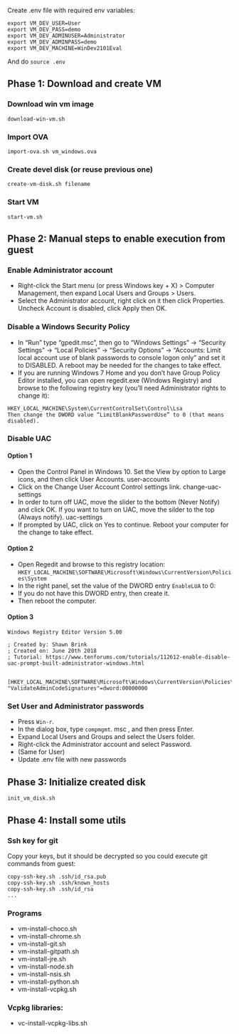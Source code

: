 Create .env file with required env variables:
``` 
export VM_DEV_USER=User
export VM_DEV_PASS=demo
export VM_DEV_ADMINUSER=Administrator
export VM_DEV_ADMINPASS=demo
export VM_DEV_MACHINE=WinDev2101Eval
``` 
And do `source .env`

## Phase 1: Download and create VM
### Download win vm image
`download-win-vm.sh`
### Import OVA
`import-ova.sh vm_windows.ova`
### Create devel disk (or reuse previous one)
`create-vm-disk.sh filename`
### Start VM
`start-vm.sh`
## Phase 2: Manual steps to enable execution from guest
### Enable Administrator account
* Right-click the Start menu (or press Windows key + X) > Computer Management, then expand Local Users and Groups > Users.
* Select the Administrator account, right click on it then click Properties. Uncheck Account is disabled, click Apply then OK.
### Disable a Windows Security Policy
* In “Run” type “gpedit.msc”, then go to “Windows Settings” -> “Security Settings” -> “Local Policies” -> “Security Options” -> “Accounts: Limit local account use of blank passwords to console logon only” and set it to DISABLED. A reboot may be needed for the changes to take effect.
* If you are running Windows 7 Home and you don’t have Group Policy Editor installed, you can open regedit.exe (Windows Registry) and browse to the following registry key (you’ll need Administrator rights to change it):
```
HKEY_LOCAL_MACHINE\System\CurrentControlSet\Control\Lsa
Then change the DWORD value “LimitBlankPasswordUse” to 0 (that means disabled).
```
### Disable UAC
#### Option 1
* Open the Control Panel in Windows 10. Set the View by option to Large icons, and then click User Accounts.
user-accounts
* Click on the Change User Account Control settings link.
change-uac-settings
* In order to turn off UAC, move the slider to the bottom (Never Notify) and click OK. If you want to turn on UAC, move the silder to the top (Always notify).
uac-settings
* If prompted by UAC, click on Yes to continue. Reboot your computer for the change to take effect.
#### Option 2
* Open Regedit and browse to this registry location: `HKEY_LOCAL_MACHINE\SOFTWARE\Microsoft\Windows\CurrentVersion\Policies\System`
* In the right panel, set the value of the DWORD entry `EnableLUA` to 0:
* If you do not have this DWORD entry, then create it.
* Then reboot the computer.
#### Option 3
```
Windows Registry Editor Version 5.00

; Created by: Shawn Brink
; Created on: June 20th 2018
; Tutorial: https://www.tenforums.com/tutorials/112612-enable-disable-uac-prompt-built-administrator-windows.html


[HKEY_LOCAL_MACHINE\SOFTWARE\Microsoft\Windows\CurrentVersion\Policies\System]
"ValidateAdminCodeSignatures"=dword:00000000
```
### Set User and Administrator passwords
* Press `Win-r`.
* In the dialog box, type `compmgmt`. msc , and then press Enter.
* Expand Local Users and Groups and select the Users folder.
* Right-click the Administrator account and select Password.
* (Same for User)
* Update .env file with new passwords

## Phase 3: Initialize created disk
`init_vm_disk.sh`

## Phase 4: Install some utils
### Ssh key for git
Copy your keys, but it should be decrypted so you could execute git commands from guest:
```
copy-ssh-key.sh .ssh/id_rsa.pub
copy-ssh-key.sh .ssh/known_hosts
copy-ssh-key.sh .ssh/id_rsa 
...
```
### Programs
* vm-install-choco.sh
* vm-install-chrome.sh
* vm-install-git.sh
* vm-install-gitpath.sh
* vm-install-jre.sh
* vm-install-node.sh
* vm-install-nsis.sh
* vm-install-python.sh
* vm-install-vcpkg.sh
### Vcpkg libraries:
* vc-install-vcpkg-libs.sh
